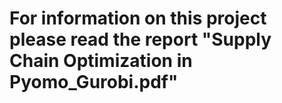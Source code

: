 # For information on this project please read the report "Supply Chain Optimization in Pyomo_Gurobi.pdf"

